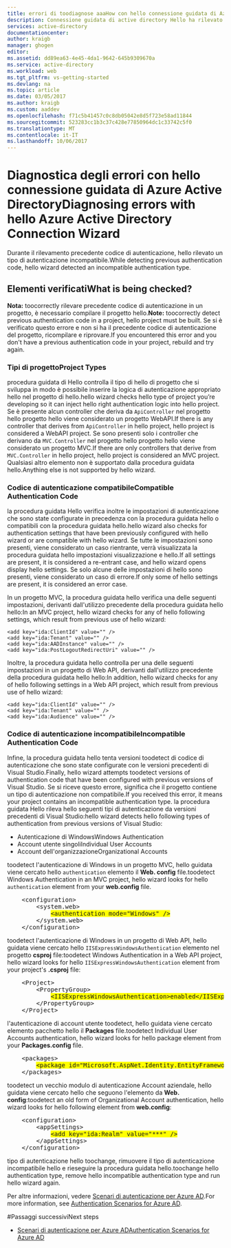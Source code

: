 ```yaml
---
title: errori di toodiagnose aaaHow con hello connessione guidata di Azure Active Directory
description: Connessione guidata di active directory Hello ha rilevato un tipo di autenticazione incompatibile
services: active-directory
documentationcenter: 
author: kraigb
manager: ghogen
editor: 
ms.assetid: dd89ea63-4e45-4da1-9642-645b9309670a
ms.service: active-directory
ms.workload: web
ms.tgt_pltfrm: vs-getting-started
ms.devlang: na
ms.topic: article
ms.date: 03/05/2017
ms.author: kraigb
ms.custom: aaddev
ms.openlocfilehash: f71c5b41457c0c8db05042e8d5f723e58ad11844
ms.sourcegitcommit: 523283cc1b3c37c428e77850964dc1c33742c5f0
ms.translationtype: MT
ms.contentlocale: it-IT
ms.lasthandoff: 10/06/2017
---
```

# <a name="diagnosing-errors-with-hello-azure-active-directory-connection-wizard"></a><span data-ttu-id="5bf60-103">Diagnostica degli errori con hello connessione guidata di Azure Active Directory</span><span class="sxs-lookup"><span data-stu-id="5bf60-103">Diagnosing errors with hello Azure Active Directory Connection Wizard</span></span>
<span data-ttu-id="5bf60-104">Durante il rilevamento precedente codice di autenticazione, hello rilevato un tipo di autenticazione incompatibile.</span><span class="sxs-lookup"><span data-stu-id="5bf60-104">While detecting previous authentication code, hello wizard detected an incompatible authentication type.</span></span>   

## <a name="what-is-being-checked"></a><span data-ttu-id="5bf60-105">Elementi verificati</span><span class="sxs-lookup"><span data-stu-id="5bf60-105">What is being checked?</span></span>
<span data-ttu-id="5bf60-106">**Nota:** toocorrectly rilevare precedente codice di autenticazione in un progetto, è necessario compilare il progetto hello.</span><span class="sxs-lookup"><span data-stu-id="5bf60-106">**Note:** toocorrectly detect previous authentication code in a project, hello project must be built.</span></span>  <span data-ttu-id="5bf60-107">Se si è verificato questo errore e non si ha il precedente codice di autenticazione del progetto, ricompilare e riprovare.</span><span class="sxs-lookup"><span data-stu-id="5bf60-107">If you encountered this error and you don't have a previous authentication code in your project, rebuild and try again.</span></span>

### <a name="project-types"></a><span data-ttu-id="5bf60-108">Tipi di progetto</span><span class="sxs-lookup"><span data-stu-id="5bf60-108">Project Types</span></span>
<span data-ttu-id="5bf60-109">procedura guidata di Hello controlla il tipo di hello di progetto che si sviluppa in modo è possibile inserire la logica di autenticazione appropriato hello nel progetto di hello.</span><span class="sxs-lookup"><span data-stu-id="5bf60-109">hello wizard checks hello type of project you’re developing so it can inject hello right authentication logic into hello project.</span></span>  <span data-ttu-id="5bf60-110">Se è presente alcun controller che deriva da `ApiController` nel progetto hello progetto hello viene considerato un progetto WebAPI.</span><span class="sxs-lookup"><span data-stu-id="5bf60-110">If there is any controller that derives from `ApiController` in hello project, hello project is considered a WebAPI project.</span></span>  <span data-ttu-id="5bf60-111">Se sono presenti solo i controller che derivano da `MVC.Controller` nel progetto hello progetto hello viene considerato un progetto MVC.</span><span class="sxs-lookup"><span data-stu-id="5bf60-111">If there are only controllers that derive from `MVC.Controller` in hello project, hello project is considered an MVC project.</span></span>  <span data-ttu-id="5bf60-112">Qualsiasi altro elemento non è supportato dalla procedura guidata hello.</span><span class="sxs-lookup"><span data-stu-id="5bf60-112">Anything else is not supported by hello wizard.</span></span>

### <a name="compatible-authentication-code"></a><span data-ttu-id="5bf60-113">Codice di autenticazione compatibile</span><span class="sxs-lookup"><span data-stu-id="5bf60-113">Compatible Authentication Code</span></span>
<span data-ttu-id="5bf60-114">la procedura guidata Hello verifica inoltre le impostazioni di autenticazione che sono state configurate in precedenza con la procedura guidata hello o compatibili con la procedura guidata hello.</span><span class="sxs-lookup"><span data-stu-id="5bf60-114">hello wizard also checks for authentication settings that have been previously configured with hello wizard or are compatible with hello wizard.</span></span>  <span data-ttu-id="5bf60-115">Se tutte le impostazioni sono presenti, viene considerato un caso rientrante, verrà visualizzata la procedura guidata hello impostazioni visualizzazione e hello.</span><span class="sxs-lookup"><span data-stu-id="5bf60-115">If all settings are present, it is considered a re-entrant case, and hello wizard opens display hello settings.</span></span>  <span data-ttu-id="5bf60-116">Se solo alcune delle impostazioni di hello sono presenti, viene considerato un caso di errore.</span><span class="sxs-lookup"><span data-stu-id="5bf60-116">If only some of hello settings are present, it is considered an error case.</span></span>

<span data-ttu-id="5bf60-117">In un progetto MVC, la procedura guidata hello verifica una delle seguenti impostazioni, derivanti dall'utilizzo precedente della procedura guidata hello hello:</span><span class="sxs-lookup"><span data-stu-id="5bf60-117">In an MVC project, hello wizard checks for any of hello following settings, which result from previous use of hello wizard:</span></span>

    <add key="ida:ClientId" value="" />
    <add key="ida:Tenant" value="" />
    <add key="ida:AADInstance" value="" />
    <add key="ida:PostLogoutRedirectUri" value="" />

<span data-ttu-id="5bf60-118">Inoltre, la procedura guidata hello controlla per una delle seguenti impostazioni in un progetto di Web API, derivanti dall'utilizzo precedente della procedura guidata hello hello:</span><span class="sxs-lookup"><span data-stu-id="5bf60-118">In addition, hello wizard checks for any of hello following settings in a Web API project, which result from previous use of hello wizard:</span></span>

    <add key="ida:ClientId" value="" />
    <add key="ida:Tenant" value="" />
    <add key="ida:Audience" value="" />

### <a name="incompatible-authentication-code"></a><span data-ttu-id="5bf60-119">Codice di autenticazione incompatibile</span><span class="sxs-lookup"><span data-stu-id="5bf60-119">Incompatible Authentication Code</span></span>
<span data-ttu-id="5bf60-120">Infine, la procedura guidata hello tenta versioni toodetect di codice di autenticazione che sono state configurate con le versioni precedenti di Visual Studio.</span><span class="sxs-lookup"><span data-stu-id="5bf60-120">Finally, hello wizard attempts toodetect versions of authentication code that have been configured with previous versions of Visual Studio.</span></span> <span data-ttu-id="5bf60-121">Se si riceve questo errore, significa che il progetto contiene un tipo di autenticazione non compatibile.</span><span class="sxs-lookup"><span data-stu-id="5bf60-121">If you received this error, it means your project contains an incompatible authentication type.</span></span> <span data-ttu-id="5bf60-122">la procedura guidata Hello rileva hello seguenti tipi di autenticazione da versioni precedenti di Visual Studio:</span><span class="sxs-lookup"><span data-stu-id="5bf60-122">hello wizard detects hello following types of authentication from previous versions of Visual Studio:</span></span>

* <span data-ttu-id="5bf60-123">Autenticazione di Windows</span><span class="sxs-lookup"><span data-stu-id="5bf60-123">Windows Authentication</span></span> 
* <span data-ttu-id="5bf60-124">Account utente singoli</span><span class="sxs-lookup"><span data-stu-id="5bf60-124">Individual User Accounts</span></span> 
* <span data-ttu-id="5bf60-125">Account dell'organizzazione</span><span class="sxs-lookup"><span data-stu-id="5bf60-125">Organizational Accounts</span></span> 

<span data-ttu-id="5bf60-126">toodetect l'autenticazione di Windows in un progetto MVC, hello guidata viene cercato hello `authentication` elemento il **Web. config** file.</span><span class="sxs-lookup"><span data-stu-id="5bf60-126">toodetect Windows Authentication in an MVC project, hello wizard looks for hello `authentication` element from your **web.config** file.</span></span>

<pre>
    &lt;configuration&gt;
        &lt;system.web&gt;
            <span style="background-color: yellow">&lt;authentication mode="Windows" /&gt;</span>
        &lt;/system.web&gt;
    &lt;/configuration&gt;
</pre>

<span data-ttu-id="5bf60-127">toodetect l'autenticazione di Windows in un progetto di Web API, hello guidata viene cercato hello `IISExpressWindowsAuthentication` elemento nel progetto **csproj** file:</span><span class="sxs-lookup"><span data-stu-id="5bf60-127">toodetect Windows Authentication in a Web API project, hello wizard looks for hello `IISExpressWindowsAuthentication` element from your project's **.csproj** file:</span></span>

<pre>
    &lt;Project&gt;
        &lt;PropertyGroup&gt;
            <span style="background-color: yellow">&lt;IISExpressWindowsAuthentication&gt;enabled&lt;/IISExpressWindowsAuthentication&gt;</span>
        &lt;/PropertyGroup>
    &lt;/Project&gt;
</pre>

<span data-ttu-id="5bf60-128">l'autenticazione di account utente toodetect, hello guidata viene cercato elemento pacchetto hello il **Packages** file.</span><span class="sxs-lookup"><span data-stu-id="5bf60-128">toodetect Individual User Accounts authentication, hello wizard looks for hello package element from your **Packages.config** file.</span></span>

<pre>
    &lt;packages&gt;
        <span style="background-color: yellow">&lt;package id="Microsoft.AspNet.Identity.EntityFramework" version="2.1.0" targetFramework="net45" /&gt;</span>
    &lt;/packages&gt;
</pre>

<span data-ttu-id="5bf60-129">toodetect un vecchio modulo di autenticazione Account aziendale, hello guidata viene cercato hello che seguono l'elemento da **Web. config**:</span><span class="sxs-lookup"><span data-stu-id="5bf60-129">toodetect an old form of Organizational Account authentication, hello wizard looks for hello following element from **web.config**:</span></span>

<pre>
    &lt;configuration&gt;
        &lt;appSettings&gt;
            <span style="background-color: yellow">&lt;add key="ida:Realm" value="***" /&gt;</span>
        &lt;/appSettings&gt;
    &lt;/configuration&gt;
</pre>

<span data-ttu-id="5bf60-130">tipo di autenticazione hello toochange, rimuovere il tipo di autenticazione incompatibile hello e rieseguire la procedura guidata hello.</span><span class="sxs-lookup"><span data-stu-id="5bf60-130">toochange hello authentication type, remove hello incompatible authentication type and run hello wizard again.</span></span>

<span data-ttu-id="5bf60-131">Per altre informazioni, vedere [Scenari di autenticazione per Azure AD](active-directory-authentication-scenarios.md).</span><span class="sxs-lookup"><span data-stu-id="5bf60-131">For more information, see [Authentication Scenarios for Azure AD](active-directory-authentication-scenarios.md).</span></span>

#<a name="next-steps"></a><span data-ttu-id="5bf60-132">Passaggi successivi</span><span class="sxs-lookup"><span data-stu-id="5bf60-132">Next steps</span></span>
- [<span data-ttu-id="5bf60-133">Scenari di autenticazione per Azure AD</span><span class="sxs-lookup"><span data-stu-id="5bf60-133">Authentication Scenarios for Azure AD</span></span>](active-directory-authentication-scenarios.md)